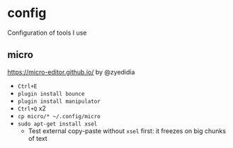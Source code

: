 # config

Configuration of tools I use

## micro

https://micro-editor.github.io/ by @zyedidia

* `Ctrl+E`
* `plugin install bounce`
* `plugin install manipulator`
* `Ctrl+Q` x2
* `cp micro/* ~/.config/micro`
* `sudo apt-get install xsel`
    * Test external copy-paste without `xsel` first: it freezes on big chunks of text
